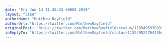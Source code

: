 ```yaml
---
date: "Fri Jun 14 11:30:33 +0000 2019"
layout: "like"
authorName: "Matthew Rayfield"
authorUrl: "https://twitter.com/MatthewRayfield"
originalPost: "https://twitter.com/MatthewRayfield/status/1139495336932761601"
inReplyTo: "https://twitter.com/MatthewRayfield/status/1139495247644364810"
---
```

